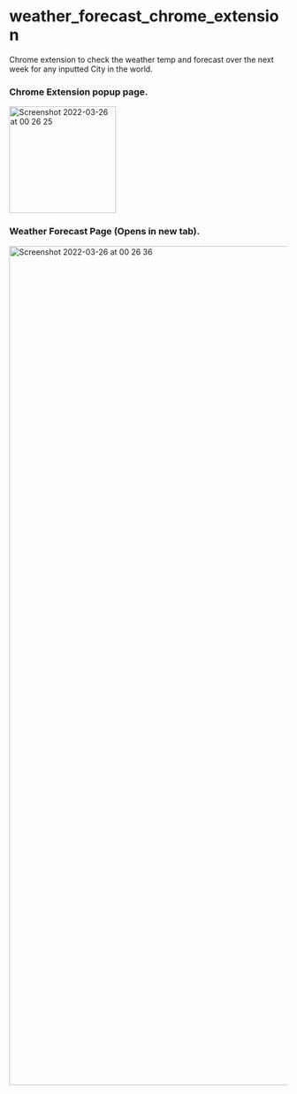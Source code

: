 # weather_forecast_chrome_extension
Chrome extension to check the weather temp and forecast over the next week for any inputted City in the world.

### Chrome Extension popup page.
<img width="193" alt="Screenshot 2022-03-26 at 00 26 25" src="https://user-images.githubusercontent.com/42198709/160203034-b324b051-6134-4dae-a4d7-c7a38dfc76ab.png">


### Weather Forecast Page (Opens in new tab).
<img width="1518" alt="Screenshot 2022-03-26 at 00 26 36" src="https://user-images.githubusercontent.com/42198709/160203078-36c94256-37f6-4b38-99e9-9ed574f90868.png">
